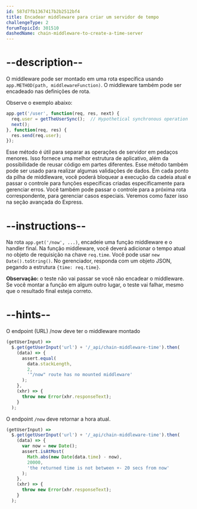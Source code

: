 ```yaml
---
id: 587d7fb1367417b2b2512bf4
title: Encadear middleware para criar um servidor de tempo
challengeType: 2
forumTopicId: 301510
dashedName: chain-middleware-to-create-a-time-server
---
```


# --description--

O middleware pode ser montado em uma rota específica usando `app.METHOD(path, middlewareFunction)`. O middleware também pode ser encadeado nas definições de rota.

Observe o exemplo abaixo:

```js
app.get('/user', function(req, res, next) {
  req.user = getTheUserSync();  // Hypothetical synchronous operation
  next();
}, function(req, res) {
  res.send(req.user);
});
```

Esse método é útil para separar as operações de servidor em pedaços menores. Isso fornece uma melhor estrutura de aplicativo, além da possibilidade de reusar código em partes diferentes. Esse método também pode ser usado para realizar algumas validações de dados. Em cada ponto da pilha de middleware, você poderá bloquear a execução da cadeia atual e passar o controle para funções específicas criadas especificamente para gerenciar erros. Você também pode passar o controle para a próxima rota correspondente, para gerenciar casos especiais. Veremos como fazer isso na seção avançada do Express.

# --instructions--

Na rota `app.get('/now', ...)`, encadeie uma função middleware e o handler final. Na função middleware, você deverá adicionar o tempo atual no objeto de requisição na chave `req.time`. Você pode usar `new Date().toString()`. No gerenciador, responda com um objeto JSON, pegando a estrutura `{time: req.time}`.

**Observação:** o teste não vai passar se você não encadear o middleware. Se você montar a função em algum outro lugar, o teste vai falhar, mesmo que o resultado final esteja correto.

# --hints--

O endpoint (URL) /now deve ter o middleware montado

```js
(getUserInput) =>
  $.get(getUserInput('url') + '/_api/chain-middleware-time').then(
    (data) => {
      assert.equal(
        data.stackLength,
        2,
        '"/now" route has no mounted middleware'
      );
    },
    (xhr) => {
      throw new Error(xhr.responseText);
    }
  );
```

O endpoint `/now` deve retornar a hora atual.

```js
(getUserInput) =>
  $.get(getUserInput('url') + '/_api/chain-middleware-time').then(
    (data) => {
      var now = new Date();
      assert.isAtMost(
        Math.abs(new Date(data.time) - now),
        20000,
        'the returned time is not between +- 20 secs from now'
      );
    },
    (xhr) => {
      throw new Error(xhr.responseText);
    }
  );
```

